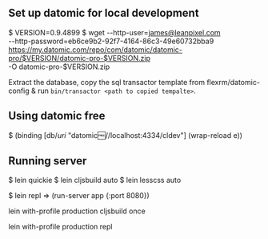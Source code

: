 ## Set up datomic for local development

  $ VERSION=0.9.4899
  $ wget --http-user=james@leanpixel.com \
         --http-password=eb6ce9b2-92f7-4164-86c3-49e60732bba9 \
         https://my.datomic.com/repo/com/datomic/datomic-pro/$VERSION/datomic-pro-$VERSION.zip \
         -O datomic-pro-$VERSION.zip

Extract the database, copy the sql transactor template from
flexrm/datomic-config & run `bin/transactor <path to copied tempalte>`.


## Using datomic free



  $ (binding [db/*uri* "datomic:free://localhost:4334/cldev"] (wrap-reload e))

## Running server

  $ lein quickie
  $ lein cljsbuild auto
  $ lein lesscss auto

  $ lein repl
  => (run-server app {:port 8080})



  lein with-profile production cljsbuild once


  lein with-profile production repl




